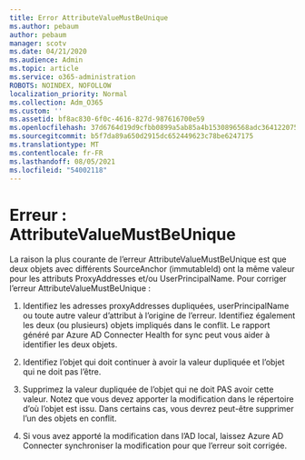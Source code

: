 ```yaml
---
title: Error AttributeValueMustBeUnique
ms.author: pebaum
author: pebaum
manager: scotv
ms.date: 04/21/2020
ms.audience: Admin
ms.topic: article
ms.service: o365-administration
ROBOTS: NOINDEX, NOFOLLOW
localization_priority: Normal
ms.collection: Adm_O365
ms.custom: ''
ms.assetid: bf8ac830-6f0c-4616-827d-987616700e59
ms.openlocfilehash: 37d6764d19d9cfbb0899a5ab85a4b1530896568adc364122075b7d6f2a32970a
ms.sourcegitcommit: b5f7da89a650d2915dc652449623c78be6247175
ms.translationtype: MT
ms.contentlocale: fr-FR
ms.lasthandoff: 08/05/2021
ms.locfileid: "54002118"
---
```

# <a name="error-attributevaluemustbeunique"></a>Erreur : AttributeValueMustBeUnique

La raison la plus courante de l’erreur AttributeValueMustBeUnique est que deux objets avec différents SourceAnchor (immutableId) ont la même valeur pour les attributs ProxyAddresses et/ou UserPrincipalName. Pour corriger l’erreur AttributeValueMustBeUnique :
  
1. Identifiez les adresses proxyAddresses dupliquées, userPrincipalName ou toute autre valeur d’attribut à l’origine de l’erreur. Identifiez également les deux (ou plusieurs) objets impliqués dans le conflit. Le rapport généré par Azure AD Connecter Health for sync peut vous aider à identifier les deux objets.
    
2. Identifiez l’objet qui doit continuer à avoir la valeur dupliquée et l’objet qui ne doit pas l’être.
    
3. Supprimez la valeur dupliquée de l’objet qui ne doit PAS avoir cette valeur. Notez que vous devez apporter la modification dans le répertoire d’où l’objet est issu. Dans certains cas, vous devrez peut-être supprimer l’un des objets en conflit.
    
4. Si vous avez apporté la modification dans l’AD local, laissez Azure AD Connecter synchroniser la modification pour que l’erreur soit corrigée.
    

